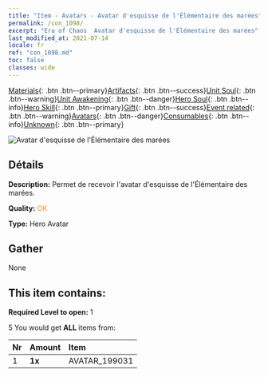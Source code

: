 ```yaml
---
title: "Item - Avatars - Avatar d'esquisse de l'Élémentaire des marées"
permalink: /con_1098/
excerpt: "Era of Chaos  Avatar d'esquisse de l'Élémentaire des marées"
last_modified_at: 2021-07-14
locale: fr
ref: "con_1098.md"
toc: false
classes: wide
---
```

 [Materials](/ItemsFR/){: .btn .btn--primary}[Artifacts](/ItemsFR/Artifacts/){: .btn .btn--success}[Unit Soul](/ItemsFR/UnitSoul/){: .btn .btn--warning}[Unit Awakening](/ItemsFR/UnitAwakening/){: .btn .btn--danger}[Hero Soul](/ItemsFR/HeroSoul/){: .btn .btn--info}[Hero Skill](/ItemsFR/HeroSkill/){: .btn .btn--primary}[Gift](/ItemsFR/Gift/){: .btn .btn--success}[Event related](/ItemsFR/Events/){: .btn .btn--warning}[Avatars](/ItemsFR/Avatars/){: .btn .btn--danger}[Consumables](/ItemsFR/Consumables/){: .btn .btn--info}[Unknown](/ItemsFR/Unknown/){: .btn .btn--primary}

 ![Avatar d'esquisse de l'Élémentaire des marées](/images/u/ti_hailing1.jpg)

## Détails
 **Description:** Permet de recevoir l'avatar d'esquisse de l'Élémentaire des marées.

 **Quality:** <span style="color: #FF8C00">OK</span>

 **Type:** Hero Avatar

## Gather

  None

## This item contains:

 **Required Level to open:** 1

 5 You would get **ALL** items  from:

  | Nr | Amount |     Item    |
  |:---|:-------|:------------|
  | 1 |  **1x** | AVATAR_199031 |  | 
